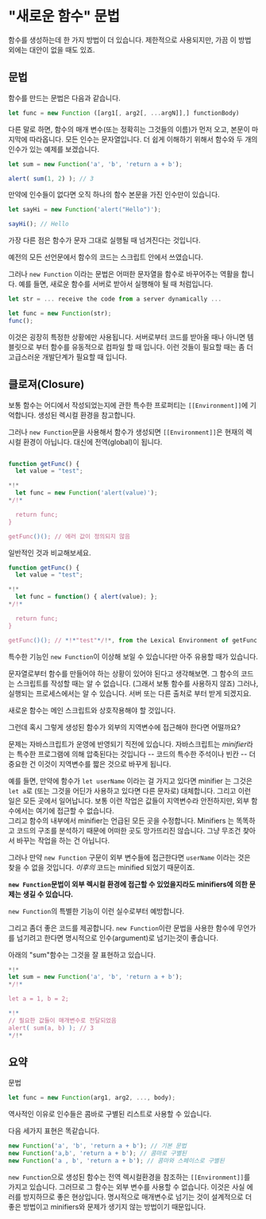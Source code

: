 
# "새로운 함수" 문법

함수를 생성하는데 한 가지 방법이 더 있습니다. 제한적으로 사용되지만, 가끔 이 방법 외에는 대안이 없을 때도 있죠.

## 문법

함수를 만드는 문법은 다음과 같습니다.

```js
let func = new Function ([arg1[, arg2[, ...argN]],] functionBody)
```

다른 말로 하면, 함수의 매개 변수(또는 정확히는 그것들의 이름)가 먼저 오고, 본문이 마지막에 따라옵니다. 모든 인수는 문자열입니다. 더 쉽게 이해하기 위해서 함수와 두 개의 인수가 있는 예제를 보겠습니다. 

```js run
let sum = new Function('a', 'b', 'return a + b'); 

alert( sum(1, 2) ); // 3
```

만약에 인수들이 없다면 오직 하나의 함수 본문을 가진 인수만이 있습니다.

```js run
let sayHi = new Function('alert("Hello")');

sayHi(); // Hello
```

가장 다른 점은 함수가 문자 그대로 실행될 때 넘겨진다는 것입니다.

예전의 모든 선언문에서 함수의 코드는 스크립트 안에서 쓰였습니다.

그러나 `new Function` 이라는 문법은 어떠한 문자열을 함수로 바꾸어주는 역활을 합니다. 예를 들면, 새로운 함수를 서버로 받아서 실행해야 될 때 처럼입니다.

```js
let str = ... receive the code from a server dynamically ...

let func = new Function(str);
func();
```

이것은 굉장히 특정한 상황에만 사용됩니다. 서버로부터 코드를 받아올 때나 아니면 템블릿으로 부터 함수를 유동적으로 컴파일 할 때 입니다. 이런 것들이 필요할 때는 좀 더 고급스러운 개발단계가 필요할 때 입니다.

## 클로져(Closure)

보통 함수는 어디에서 작성되었는지에 관한 특수한 프로퍼티는 `[[Environment]]`에 기억합니다. 생성된 렉시컬 환경을 참고합니다.

그러나 `new Function`문을 사용해서 함수가 생성되면 `[[Environment]]`은 현재의 렉시컬 환경이 아닙니다. 대신에 전역(global)이 됩니다.

```js run

function getFunc() {
  let value = "test";

*!*
  let func = new Function('alert(value)');
*/!*

  return func;
}

getFunc()(); // 에러 값이 정의되지 않음
```

일반적인 것과 비교해보세요.

```js run 
function getFunc() {
  let value = "test";

*!*
  let func = function() { alert(value); };
*/!*

  return func;
}

getFunc()(); // *!*"test"*/!*, from the Lexical Environment of getFunc
```

특수한 기능인 `new Function`이 이상해 보일 수 있습니다만 아주 유용할 때가 있습니다.

문자열로부터 함수를 만들어야 하는 상황이 있어야 된다고 생각해보면. 그 함수의 코드는 스크립트를 작성할 때는 알 수 없습니다. (그래서 보통 함수를 사용하지 않죠) 그러나, 실행되는 프로세스에서는 알 수 있습니다. 서버 또는 다른 출처로 부터 받게 되겠지요.

새로운 함수는 메인 스크립트와 상호작용해야 할 것입니다.

그런데 혹시 그렇게 생성된 함수가 외부의 지역변수에 접근해야 한다면 어떨까요?

문제는 자바스크립트가 운영에 반영되기 직전에 있습니다. 자바스크립트는 *minifier*라는 특수한 프로그램에 의해 압축된다는 것입니다 -- 코드의 특수한 주석이나 빈칸 -- 더 중요한 건 이것이 지역변수를 짧은 것으로 바꾸게 됩니다.

예를 들면, 만약에 함수가 `let userName` 이라는 걸 가지고 있다면 minifier 는 그것은 `let a`로 (또는 그것을 어딘가 사용하고 있다면 다른 문자로) 대체합니다. 그리고 이런 일은 모든 곳에서 일어납니다. 보통 이런 작업은 값들이 지역변수라 안전하지만, 외부 함수에서는 여기에 접근할 수 없습니다.  
그리고 함수의 내부에서 minifier는 언급된 모든 곳을 수정합니다. Minifiers 는 똑똑하고 코드의 구조를 분석하기 때문에 어떠한 곳도 망가뜨리진 않습니다. 그냥 무조건 찾아서 바꾸는 작업을 하는 건 아닙니다.

그러나 만약 `new Function` 구문이 외부 변수들에 접근한다면 `userName` 이라는 것은 찾을 수 없을 것입니다. *이후의* 코드는 minified 되었기 때문이죠.

**`new Function`문법이 외부 렉시컬 환경에 접근할 수 있었을지라도 minifiers에 의한 문제는 생길 수 있습니다.**

`new Function`의 특별한 기능이 이런 실수로부터 예방합니다.

그리고 좀더 좋은 코드를 제공합니다. `new Function`이란 문법을 사용한 함수에 무언가를 넘기려고 한다면 명시적으로 인수(argument)로 넘기는것이 좋습니다.

아래의 "sum"함수는 그것을 잘 표현하고 있습니다.

```js run 
*!*
let sum = new Function('a', 'b', 'return a + b');
*/!*

let a = 1, b = 2;

*!*
// 필요한 값들이 매개변수로 전달되었음
alert( sum(a, b) ); // 3
*/!*
```

## 요약

문법

```js
let func = new Function(arg1, arg2, ..., body);
```

역사적인 이유로 인수들은 콤바로 구별된 리스트로 사용할 수 있습니다.

다음 세가지 표현은 똑같습니다. 

```js 
new Function('a', 'b', 'return a + b'); // 기본 문법
new Function('a,b', 'return a + b'); // 콤마로 구별된
new Function('a , b', 'return a + b'); // 콤마와 스페이스로 구별된
```

`new Function`으로 생성된 함수는 전역 렉시컬환경을 참조하는 `[[Environment]]`를 가지고 있습니다.
그러므로 그 함수는 외부 변수를 사용할 수 없습니다. 이것은 사실 에러를 방지하므로 좋은 현상입니다.
명시적으로 매개변수로 넘기는 것이 설계적으로 더 좋은 방법이고 minifiers와 문제가 생기지 않는 방법이기 때문입니다.